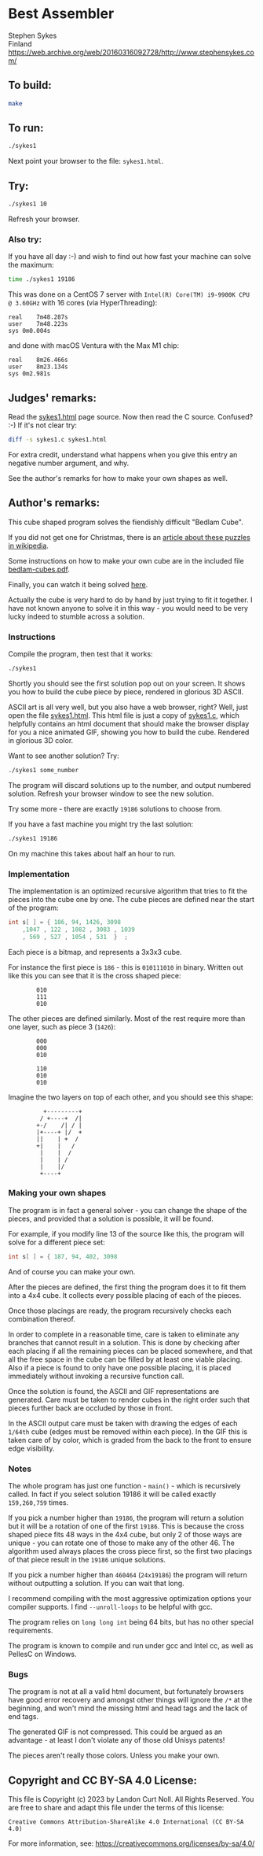 # Best Assembler

Stephen Sykes  
Finland  
<https://web.archive.org/web/20160316092728/http://www.stephensykes.com/>  

## To build:

```sh
make
```

## To run:

```sh
./sykes1
```

Next point your browser to the file: `sykes1.html`.

## Try:

```sh
./sykes1 10
```

Refresh your browser.  

### Also try:

If you have all day :-) and wish to find out how fast your machine can solve the
maximum:


```sh
time ./sykes1 19186
```

This was done on a CentOS 7 server with `Intel(R) Core(TM) i9-9900K CPU @ 3.60GHz`
with 16 cores (via HyperThreading):

    real	7m48.287s
    user	7m48.223s
    sys	0m0.004s

and done with macOS Ventura with the Max M1 chip:

    real	8m26.466s
    user	8m23.134s
    sys	0m2.981s


## Judges' remarks:

Read the [sykes1.html](sykes1.html) page source.
Now then read the C source.  Confused?  :-) If it's not clear try:

```sh
diff -s sykes1.c sykes1.html
```

For extra credit, understand what happens when you give this entry
an negative number argument, and why.

See the author's remarks for how to make your own shapes as well.

## Author's remarks:

This cube shaped program solves the fiendishly difficult "Bedlam Cube".

If you did not get one for Christmas, there is an [article about these
puzzles in wikipedia](http://en.wikipedia.org/wiki/Bedlam_cube).

Some instructions on how to make your own cube are in the included file
[bedlam-cubes.pdf](bedlam-cubes.pdf).

Finally, you can watch it being solved
[here](https://www.youtube.com/watch?v=a8s1AcYMLBc).

Actually the cube is very hard to do by hand by just trying to fit it
together.  I have not known anyone to solve it in this way - you would
need to be very lucky indeed to stumble across a solution.

### Instructions

Compile the program, then test that it works:

```sh
./sykes1
```

Shortly you should see the first solution pop out on your screen.  It
shows you how to build the cube piece by piece, rendered in glorious
3D ASCII.

ASCII art is all very well, but you also have a web browser, right?  Well, just
open the file [sykes1.html](sykes1.html).  This html file is just a copy of
[sykes1.c](sykes1.c), which helpfully contains an html document that should make
the browser display for you a nice animated GIF, showing you how to build the
cube.  Rendered in glorious 3D color.

Want to see another solution?  Try:

```sh
./sykes1 some_number
```

The program will discard solutions up to the number, and output numbered
solution.  Refresh your browser window to see the new solution.

Try some more - there are exactly `19186` solutions to choose from.

If you have a fast machine you might try the last solution:

```sh
./sykes1 19186
```

On my machine this takes about half an hour to run.

### Implementation

The implementation is an optimized recursive algorithm that tries to fit
the pieces into the cube one by one.  The cube pieces are defined near
the start of the program:

```c
int s[ ] = { 186, 94, 1426, 3098
	,1047 , 122 , 1082 , 3083 , 1039
	, 569 , 527 , 1054 , 531  }  ;
```

Each piece is a bitmap, and represents a 3x3x3 cube.

For instance the first piece is `186` - this is `010111010` in binary.
Written out like this you can see that it is the cross shaped piece:

```
        010
        111
        010
```

The other pieces are defined similarly. Most of the rest require more
than one layer, such as piece 3 (`1426`):

```
        000
        000
        010

        110
        010
        010
```

Imagine the two layers on top of each other, and you should see this
shape:

```
          +---------+
         / +----+  /|
        +-/    /| / |
        |+----+ |/  +
        ||    | +  /
        +|    |   /
         |    |  /
         |    | /
         |    |/
         +----+
```

### Making your own shapes

The program is in fact a general solver - you can change the shape of
the pieces, and provided that a solution is possible, it will be found.

For example, if you modify line 13 of the source like this, the program
will solve for a different piece set:

```c
int s[ ] = { 187, 94, 402, 3098
```

And of course you can make your own.

After the pieces are defined, the first thing the program does it to
fit them into a 4x4 cube.  It collects every possible placing of each
of the pieces.

Once those placings are ready, the program recursively checks each
combination thereof.

In order to complete in a reasonable time, care is taken to eliminate
any branches that cannot result in a solution. This is done by checking
after each placing if all the remaining pieces can be placed somewhere,
and that all the free space in the cube can be filled by at least one
viable placing.  Also if a piece is found to only have one possible
placing, it is placed immediately without invoking a recursive function
call.

Once the solution is found, the ASCII and GIF representations are
generated.  Care must be taken to render cubes in the right order such
that pieces further back are occluded by those in front.

In the ASCII output care must be taken with drawing the edges of each
`1/64th` cube (edges must be removed within each piece).  In the GIF
this is taken care of by color, which is graded from the back to the
front to ensure edge visibility.

### Notes

The whole program has just one function - `main()` - which is recursively
called.  In fact if you select solution 19186 it will be called exactly
`159,260,759` times.

If you pick a number higher than `19186`, the program will return a
solution but it will be a rotation of one of the first `19186`.  This is
because the cross shaped piece fits 48 ways in the 4x4 cube, but only
2 of those ways are unique - you can rotate one of those to make any
of the other 46.  The algorithm used always places the cross piece
first, so the first two placings of that piece result in the `19186`
unique solutions.

If you pick a number higher than `460464` (`24x19186`) the program will
return without outputting a solution.  If you can wait that long.

I recommend compiling with the most aggressive optimization options
your compiler supports.  I find `--unroll-loops` to be helpful with gcc.

The program relies on `long long int` being 64 bits, but has no other special
requirements.

The program is known to compile and run under gcc and Intel cc, as well
as PellesC on Windows.

### Bugs

The program is not at all a valid html document, but fortunately
browsers have good error recovery and amongst other things will ignore
the `/*` at the beginning, and won't mind the missing html and head tags
and the lack of end tags.

The generated GIF is not compressed.  This could be argued as an
advantage - at least I don't violate any of those old Unisys patents!

The pieces aren't really those colors.  Unless you make your own.

## Copyright and CC BY-SA 4.0 License:

This file is Copyright (c) 2023 by Landon Curt Noll.  All Rights Reserved.
You are free to share and adapt this file under the terms of this license:

    Creative Commons Attribution-ShareAlike 4.0 International (CC BY-SA 4.0)

For more information, see: https://creativecommons.org/licenses/by-sa/4.0/
